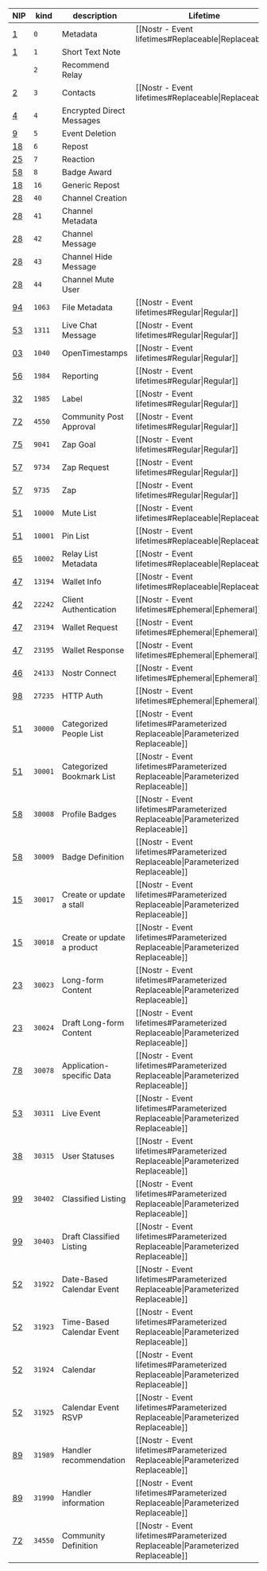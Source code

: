 | NIP                                 | kind    | description                | Lifetime                                                                         |
| ----------------------------------- | ------- | -------------------------- | -------------------------------------------------------------------------------- |
| [1](https://nostr-nips.com/nip-01)  | `0`     | Metadata                   | [[Nostr - Event lifetimes#Replaceable\|Replaceable]]                             |
| [1](https://nostr-nips.com/nip-01)  | `1`     | Short Text Note            |                                                                                  |
|                                     | `2`     | Recommend Relay            |                                                                                  |
| [2](https://nostr-nips.com/nip-02)  | `3`     | Contacts                   | [[Nostr - Event lifetimes#Replaceable\|Replaceable]]                             |
| [4](https://nostr-nips.com/nip-04)  | `4`     | Encrypted Direct Messages  |                                                                                  |
| [9](https://nostr-nips.com/nip-09)  | `5`     | Event Deletion             |                                                                                  |
| [18](https://nostr-nips.com/nip-18) | `6`     | Repost                     |                                                                                  |
| [25](https://nostr-nips.com/nip-25) | `7`     | Reaction                   |                                                                                  |
| [58](https://nostr-nips.com/nip-58) | `8`     | Badge Award                |                                                                                  |
| [18](https://nostr-nips.com/nip-18) | `16`    | Generic Repost             |                                                                                  |
| [28](https://nostr-nips.com/nip-28) | `40`    | Channel Creation           |                                                                                  |
| [28](https://nostr-nips.com/nip-28) | `41`    | Channel Metadata           |                                                                                  |
| [28](https://nostr-nips.com/nip-28) | `42`    | Channel Message            |                                                                                  |
| [28](https://nostr-nips.com/nip-28) | `43`    | Channel Hide Message       |                                                                                  |
| [28](https://nostr-nips.com/nip-28) | `44`    | Channel Mute User          |                                                                                  |
| [94](https://nostr-nips.com/nip-94) | `1063`  | File Metadata              | [[Nostr - Event lifetimes#Regular\|Regular]]                                     |
| [53](https://nostr-nips.com/nip-53) | `1311`  | Live Chat Message          | [[Nostr - Event lifetimes#Regular\|Regular]]                                     |
| [03](https://nostr-nips.com/nip-03) | `1040`  | OpenTimestamps             | [[Nostr - Event lifetimes#Regular\|Regular]]                                     |
| [56](https://nostr-nips.com/nip-56) | `1984`  | Reporting                  | [[Nostr - Event lifetimes#Regular\|Regular]]                                     |
| [32](https://nostr-nips.com/nip-32) | `1985`  | Label                      | [[Nostr - Event lifetimes#Regular\|Regular]]                                     |
| [72](https://nostr-nips.com/nip-72) | `4550`  | Community Post Approval    | [[Nostr - Event lifetimes#Regular\|Regular]]                                     |
| [75](https://nostr-nips.com/nip-75) | `9041`  | Zap Goal                   | [[Nostr - Event lifetimes#Regular\|Regular]]                                     |
| [57](https://nostr-nips.com/nip-57) | `9734`  | Zap Request                | [[Nostr - Event lifetimes#Regular\|Regular]]                                     |
| [57](https://nostr-nips.com/nip-57) | `9735`  | Zap                        | [[Nostr - Event lifetimes#Regular\|Regular]]                                     |
| [51](https://nostr-nips.com/nip-51) | `10000` | Mute List                  | [[Nostr - Event lifetimes#Replaceable\|Replaceable]]                             |
| [51](https://nostr-nips.com/nip-51) | `10001` | Pin List                   | [[Nostr - Event lifetimes#Replaceable\|Replaceable]]                             |
| [65](https://nostr-nips.com/nip-65) | `10002` | Relay List Metadata        | [[Nostr - Event lifetimes#Replaceable\|Replaceable]]                             |
| [47](https://nostr-nips.com/nip-47) | `13194` | Wallet Info                | [[Nostr - Event lifetimes#Replaceable\|Replaceable]]                             |
| [42](https://nostr-nips.com/nip-42) | `22242` | Client Authentication      | [[Nostr - Event lifetimes#Ephemeral\|Ephemeral]]                                 |
| [47](https://nostr-nips.com/nip-47) | `23194` | Wallet Request             | [[Nostr - Event lifetimes#Ephemeral\|Ephemeral]]                                 |
| [47](https://nostr-nips.com/nip-47) | `23195` | Wallet Response            | [[Nostr - Event lifetimes#Ephemeral\|Ephemeral]]                                 |
| [46](https://nostr-nips.com/nip-46) | `24133` | Nostr Connect              | [[Nostr - Event lifetimes#Ephemeral\|Ephemeral]]                                 |
| [98](https://nostr-nips.com/nip-98) | `27235` | HTTP Auth                  | [[Nostr - Event lifetimes#Ephemeral\|Ephemeral]]                                 |
| [51](https://nostr-nips.com/nip-51) | `30000` | Categorized People List    | [[Nostr - Event lifetimes#Parameterized Replaceable\|Parameterized Replaceable]] |
| [51](https://nostr-nips.com/nip-51) | `30001` | Categorized Bookmark List  | [[Nostr - Event lifetimes#Parameterized Replaceable\|Parameterized Replaceable]] |
| [58](https://nostr-nips.com/nip-58) | `30008` | Profile Badges             | [[Nostr - Event lifetimes#Parameterized Replaceable\|Parameterized Replaceable]] |
| [58](https://nostr-nips.com/nip-58) | `30009` | Badge Definition           | [[Nostr - Event lifetimes#Parameterized Replaceable\|Parameterized Replaceable]] |
| [15](https://nostr-nips.com/nip-15) | `30017` | Create or update a stall   | [[Nostr - Event lifetimes#Parameterized Replaceable\|Parameterized Replaceable]] |
| [15](https://nostr-nips.com/nip-15) | `30018` | Create or update a product | [[Nostr - Event lifetimes#Parameterized Replaceable\|Parameterized Replaceable]] |
| [23](https://nostr-nips.com/nip-23) | `30023` | Long-form Content          | [[Nostr - Event lifetimes#Parameterized Replaceable\|Parameterized Replaceable]] |
| [23](https://nostr-nips.com/nip-23) | `30024` | Draft Long-form Content    | [[Nostr - Event lifetimes#Parameterized Replaceable\|Parameterized Replaceable]] |
| [78](https://nostr-nips.com/nip-78) | `30078` | Application-specific Data  | [[Nostr - Event lifetimes#Parameterized Replaceable\|Parameterized Replaceable]] |
| [53](https://nostr-nips.com/nip-53) | `30311` | Live Event                 | [[Nostr - Event lifetimes#Parameterized Replaceable\|Parameterized Replaceable]] |
| [38](https://nostr-nips.com/nip-38) | `30315` | User Statuses              | [[Nostr - Event lifetimes#Parameterized Replaceable\|Parameterized Replaceable]] |
| [99](https://nostr-nips.com/nip-99) | `30402` | Classified Listing         | [[Nostr - Event lifetimes#Parameterized Replaceable\|Parameterized Replaceable]] |
| [99](https://nostr-nips.com/nip-99) | `30403` | Draft Classified Listing   | [[Nostr - Event lifetimes#Parameterized Replaceable\|Parameterized Replaceable]] |
| [52](https://nostr-nips.com/nip-52) | `31922` | Date-Based Calendar Event  | [[Nostr - Event lifetimes#Parameterized Replaceable\|Parameterized Replaceable]] |
| [52](https://nostr-nips.com/nip-52) | `31923` | Time-Based Calendar Event  | [[Nostr - Event lifetimes#Parameterized Replaceable\|Parameterized Replaceable]] |
| [52](https://nostr-nips.com/nip-52) | `31924` | Calendar                   | [[Nostr - Event lifetimes#Parameterized Replaceable\|Parameterized Replaceable]] |
| [52](https://nostr-nips.com/nip-52) | `31925` | Calendar Event RSVP        | [[Nostr - Event lifetimes#Parameterized Replaceable\|Parameterized Replaceable]] |
| [89](https://nostr-nips.com/nip-89) | `31989` | Handler recommendation     | [[Nostr - Event lifetimes#Parameterized Replaceable\|Parameterized Replaceable]] |
| [89](https://nostr-nips.com/nip-89) | `31990` | Handler information        | [[Nostr - Event lifetimes#Parameterized Replaceable\|Parameterized Replaceable]] |
| [72](https://nostr-nips.com/nip-72) | `34550` | Community Definition       | [[Nostr - Event lifetimes#Parameterized Replaceable\|Parameterized Replaceable]] |
